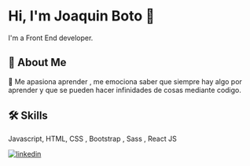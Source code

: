 # Hi, I'm Joaquin Boto 👋
I'm a Front End developer.


## 🚀 About Me

🧠 Me apasiona aprender , me emociona saber que siempre hay algo por aprender y que se pueden hacer infinidades de cosas mediante codigo.

## 🛠 Skills
Javascript, HTML, CSS , Bootstrap , Sass , React JS




[![linkedin](https://img.shields.io/badge/linkedin-0A66C2?style=for-the-badge&logo=linkedin&logoColor=white)](https://www.linkedin.com/in/joaquinboto)
